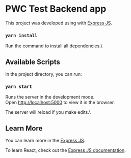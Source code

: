 # PWC Test Backend app

This project was developed using with [Express JS](https://expressjs.com/).

### `yarn install`

Run the command to install all dependencies.\

## Available Scripts

In the project directory, you can run:

### `yarn start`

Runs the server in the development mode.\
Open [http://localhost:5000](http://localhost:5000) to view it in the browser.

The server will reload if you make edits.\

## Learn More

You can learn more in the [Express JS](https://expressjs.com/en/starter/installing.html).

To learn React, check out the [Express JS documentation](https://expressjs.com/).
